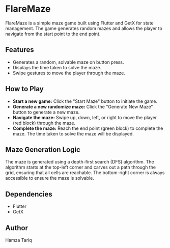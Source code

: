 # FlareMaze

FlareMaze is a simple maze game built using Flutter and GetX for state management. The game generates random mazes and allows the player to navigate from the start point to the end point.

## Features

- Generates a random, solvable maze on button press.
- Displays the time taken to solve the maze.
- Swipe gestures to move the player through the maze.

## How to Play

- **Start a new game:** Click the "Start Maze" button to initiate the game.
- **Generate a new randomize maze:** Click the "Generate New Maze" button to generate a new maze.
- **Navigate the maze:** Swipe up, down, left, or right to move the player (red block) through the maze.
- **Complete the maze:** Reach the end point (green block) to complete the maze. The time taken to solve the maze will be displayed.

## Maze Generation Logic

The maze is generated using a depth-first search (DFS) algorithm. The algorithm starts at the top-left corner and carves out a path through the grid, ensuring that all cells are reachable. The bottom-right corner is always accessible to ensure the maze is solvable.

## Dependencies

- Flutter
- GetX

## Author

Hamza Tariq
